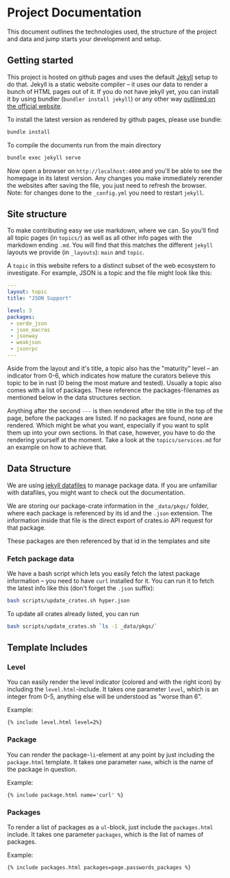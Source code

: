 # Project Documentation

This document outlines the technologies used, the structure of the project and data and jump starts your development and setup.

## Getting started

This project is hosted on github pages and uses the default [Jekyll](http://www.jekyll.rb) setup to do that. Jekyll is a static website compiler – it uses our data to render a bunch of HTML pages out of it. If you do not have jekyll yet, you can install it by using bundler (`bundler install jekyll`) or any other way [outlined on the official website](http://jekyllrb.com/docs/installation/).

To install the latest version as rendered by github pages, please use bundle:

```bash
bundle install
```

To compile the documents run from the main directory

```bash
bundle exec jekyll serve
```

Now open a browser on `http://localhost:4000` and you'll be able to see the homepage in its latest version. Any changes you make immediately rerender the websites after saving the file, you just need to refresh the browser. Note: for changes done to the `_config.yml` you need to restart `jekyll`.

## Site structure

To make contributing easy we use markdown, where we can. So you'll find all topic pages (in `topics/`) as well as all other info pages with the markdown ending `.md`. You will find that this matches the different `jekyll` layouts we provide (in `_layouts`): `main` and `topic`.

A `topic` in this website refers to a distinct subset of the web ecosystem to investigate. For example, JSON is a topic and the file might look like this:

```yaml
---
layout: topic
title: "JSON Support"

level: 3
packages:
 - serde_json
 - json_macros
 - jsonway
 - weakjson
 - jsonrpc
---
```

Aside from the layout and it's title, a topic also has the "maturity" level – an indicator from 0-6, which indicates how mature the curators believe this topic to be in rust (0 being the most mature and tested). Usually a topic also comes with a list of packages. These reference the packages-filenames as mentioned below in the data structures section.

Anything after the second `---` is then rendered after the title in the top of the page, before the packages are listed. If no packages are found, none are rendered. Which might be what you want, especially if you want to split them up into your own sections. In that case, however, you have to do the rendering yourself at the moment. Take a look at the `topics/services.md` for an example on how to achieve that.


## Data Structure

We are using [jekyll datafiles](http://jekyllrb.com/docs/datafiles/) to manage package data. If you are unfamiliar with datafiles, you might want to check out the documentation.

We are storing our package-crate information in the `_data/pkgs/` folder, where each package is referenced by its id and the `.json` extension. The information inside that file is the direct export of crates.io API request for that package.

These packages are then referenced by that id in the templates and site

### Fetch package data

We have a bash script which lets you easily fetch the latest package information – you need to have `curl` installed for it. You can run it to fetch the latest info like this (don't forget the `.json` suffix):

```bash
bash scripts/update_crates.sh hyper.json
```

To update all crates already listed, you can run

```bash
bash scripts/update_crates.sh `ls -1 _data/pkgs/`
```


## Template Includes

### Level

You can easily render the level indicator (colored and with the right icon) by including the `level.html`-include. It takes one parameter `level`, which is an integer from 0-5, anything else will be understood as "worse than 6".

Example:

```liquid
{% include level.html level=2%}
```


### Package

You can render the package-`li`-element at any point by just including the `package.html` template. It takes one parameter `name`, which is the name of the package in question.

Example:

```liquid
{% include package.html name='curl' %}
```

### Packages

To render a list of packages as a `ul`-block, just include the `packages.html` include. It takes one parameter `packages`, which is the list of names of packages.

Example:

```liquid
{% include packages.html packages=page.passwords_packages %}
```
